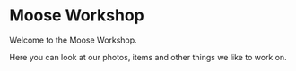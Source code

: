 # Moose Workshop

Welcome to the Moose Workshop. 

Here you can look at our photos, items and other things we like to work on.

